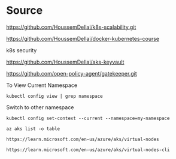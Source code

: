 # Source

https://github.com/HoussemDellai/k8s-scalability.git


https://github.com/HoussemDellai/docker-kubernetes-course

k8s security

https://github.com/HoussemDellai/aks-keyvault

https://github.com/open-policy-agent/gatekeeper.git


To View Current Namespace
```
kubectl config view | grep namespace
```

Switch to other namespace
```
kubectl config set-context --current --namespace=my-namespace
```

```
az aks list -o table
```

```
https://learn.microsoft.com/en-us/azure/aks/virtual-nodes
```

```
https://learn.microsoft.com/en-us/azure/aks/virtual-nodes-cli
```

